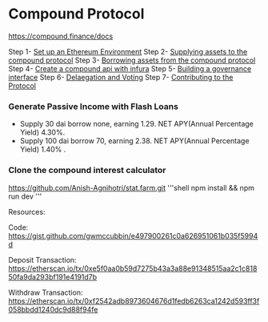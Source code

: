 # Compound Protocol
https://compound.finance/docs

Step 1- [Set up an Ethereum Environment](https://medium.com/compound-finance/setting-up-an-ethereum-development-environment-7c387664c5fe)
Step 2- [Supplying assets to the compound protocol](https://medium.com/compound-finance/supplying-assets-to-the-compound-protocol-ec2cf5df5aa)
Step 3- [Borrowing assets from the compound protocol](https://medium.com/compound-finance/borrowing-assets-from-compound-quick-start-guide-f5e69af4b8f4)
Step 4- [Create a compound api with infura](https://medium.com/compound-finance/compound-ethereum-api-with-infura-1f5c555fd4a2)
Step 5- [Building a governance interface](https://medium.com/compound-finance/building-a-governance-interface-474fc271588c)
Step 6- [Delaegation and Voting](https://medium.com/compound-finance/delegation-and-voting-with-eip-712-signatures-a636c9dfec5e)
Step 7- [Contributing to the Protocol](https://medium.com/compound-finance/a-walkthrough-of-contributing-to-the-compound-protocol-9450cbe2133a)


### Generate Passive Income with Flash Loans

- Supply 30 dai borrow none, earning 1.29. NET APY(Annual Percentage Yield) 4.30%.
- Supply 100 dai borrow 70, earning 2.38. NET APY(Annual Percentage Yield) 1.40% .

### Clone the compound interest calculator
https://github.com/Anish-Agnihotri/stat.farm.git
'''shell
npm install && npm run dev
'''


Resources:

Code: https://gist.github.com/gwmccubbin/e497900261c0a626951061b035f5994d

Deposit Transaction: https://etherscan.io/tx/0xe5f0aa0b59d7275b43a3a88e91348515aa2c1c81850fa9da293bf191e4191d7b

Withdraw Transaction: https://etherscan.io/tx/0xf2542adb8973604676d1fedb6263ca1242d593ff3f058bbdd1240dc9d88f94fe



